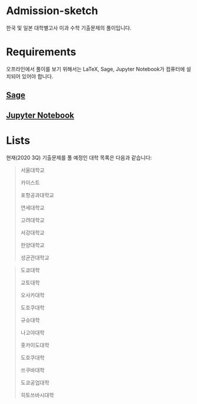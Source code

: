 # Admission-sketch


한국 및 일본 대학별고사 이과 수학 기출문제의 풀이입니다.

# Requirements

오프라인에서 풀이를 보기 위해서는 LaTeX, Sage, Jupyter Notebook가 컴퓨터에 설치되어 있어야 합니다.


## [Sage](https://www.sagemath.org/)

## [Jupyter Notebook](https://jupyter.org/)


# Lists

현재(2020 3Q)  기출문제를 풀 예정인 대학 목록은 다음과 같습니다:

> 서울대학교
>
> 카이스트
>
> 포항공과대학교
>
> 연세대학교
>
> 고려대학교
>
> 서강대학교
>
> 한양대학교
>
> 성균관대학교



> 도쿄대학
>
> 교토대학
>
> 오사카대학
>
> 도호쿠대학
>
> 규슈대학
>
> 나고야대학
>
> 홋카이도대학
>
> 도호쿠대학
>
> 쓰쿠바대학
>
> 도쿄공업대학
>
> 히토쓰바시대학
